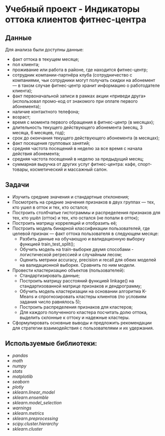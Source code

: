 # Учебный проект - Индикаторы оттока клиентов фитнес-центра


## Данные

Для анализа были доступны данные:

- факт оттока в текущем месяце;
- пол клиента;
- проживание или работа в районе, где находится фитнес-центр;
- сотрудник компании-партнёра клуба (сотрудничество с компаниями, чьи сотрудники могут получать скидки на абонемент — в таком случае фитнес-центр хранит информацию о работодателе клиента);
- факт первоначальной записи в рамках акции «приведи друга» (использовал промо-код от знакомого при оплате первого абонемента);
- наличие контактного телефона;
- возраст;
- время с момента первого обращения в фитнес-центр (в месяцах);
- длительность текущего действующего абонемента (месяц, 3 месяца, 6 месяцев, год);
- срок до окончания текущего действующего абонемента (в месяцах);
- факт посещения групповых занятий;
- средняя частота посещений в неделю за все время с начала действия абонемента;
- средняя частота посещений в неделю за предыдущий месяц;
- суммарная выручка от других услуг фитнес-центра: кафе, спорт-товары, косметический и массажный салон.
  

## Задачи

- Изучить средние значения и стандартные отклонения;
- Посмотреть на средние значения признаков в двух группах — тех, кто ушел в отток и тех, кто остался;
- Построить столбчатые гистограммы и распределения признаков для тех, кто ушёл (отток) и тех, кто остался (не попали в отток);
- Построить матрицу корреляций и отобразить её;
- Построить модель бинарной классификации пользователей, где целевой признак — факт оттока пользователя в следующем месяце:
  - Разбить данные на обучающую и валидационную выборку функцией train_test_split();
  - Обучить модель на train-выборке двумя способами - логистической регрессией и случайным лесом;
  - Оценить метрики accuracy, precision и recall для обеих моделей на валидационной выборке. Сравнить по ним модели.
- Провести кластеризацию объектов (пользователей):
  - Стандартизировать данные;
  - Построить матрицу расстояний функцией linkage() на стандартизованной матрице признаков и дендрограмму;
  - Обучить модель кластеризации на основании алгоритма K-Means и спрогнозировать кластеры клиентов (по условиям задания число равнялось 5);
  - Построить распределения признаков для кластеров;
  - Для каждого полученного кластера посчитать долю оттока, выделить склонные к оттоку и надежные кластеры.
- Сформулировать основные выводы и предложить рекомендации для стратегии взаимодействия с пользователями и их удержания.

## Используемые библиотеки:
- *pandas*
- *math*
- *numpy*
- *stats*
- *matplotlib*
- *seaborn*
- *plotly*
- *sklearn.linear_model*
- *sklearn.ensemble*
- *sklearn.model_selection*
- *warnings*
- *sklearn.metrics*
- *sklearn.preprocessing*
- *scipy.cluster.hierarchy*
- *sklearn.cluster*
